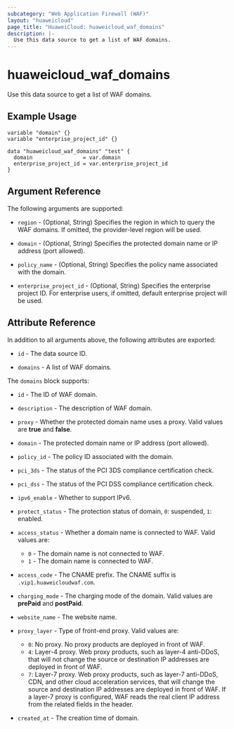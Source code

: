 ```yaml
---
subcategory: "Web Application Firewall (WAF)"
layout: "huaweicloud"
page_title: "HuaweiCloud: huaweicloud_waf_domains"
description: |-
  Use this data source to get a list of WAF domains.
---
```


# huaweicloud_waf_domains

Use this data source to get a list of WAF domains.

## Example Usage

```hcl
variable "domain" {}
variable "enterprise_project_id" {}

data "huaweicloud_waf_domains" "test" {
  domain                = var.domain
  enterprise_project_id = var.enterprise_project_id
}
```

## Argument Reference

The following arguments are supported:

* `region` - (Optional, String) Specifies the region in which to query the WAF domains.
  If omitted, the provider-level region will be used.

* `domain` - (Optional, String) Specifies the protected domain name or IP address (port allowed).

* `policy_name` - (Optional, String) Specifies the policy name associated with the domain.

* `enterprise_project_id` - (Optional, String) Specifies the enterprise project ID.
  For enterprise users, if omitted, default enterprise project will be used.

## Attribute Reference

In addition to all arguments above, the following attributes are exported:

* `id` - The data source ID.

* `domains` - A list of WAF domains.

The `domains` block supports:

* `id` - The ID of WAF domain.

* `description` - The description of WAF domain.

* `proxy` - Whether the protected domain name uses a proxy.
  Valid values are **true** and **false**.

* `domain` - The protected domain name or IP address (port allowed).

* `policy_id` - The policy ID associated with the domain.

* `pci_3ds` - The status of the PCI 3DS compliance certification check.

* `pci_dss` - The status of the PCI DSS compliance certification check.

* `ipv6_enable` - Whether to support IPv6.

* `protect_status` - The protection status of domain, `0`: suspended, `1`: enabled.

* `access_status` - Whether a domain name is connected to WAF. Valid values are:
  + `0` - The domain name is not connected to WAF.
  + `1` - The domain name is connected to WAF.

* `access_code` - The CNAME prefix. The CNAME suffix is `.vip1.huaweicloudwaf.com`.

* `charging_mode` - The charging mode of the domain.
  Valid values are **prePaid** and **postPaid**.

* `website_name` - The website name.

* `proxy_layer` - Type of front-end proxy. Valid values are:
  + `0`: No proxy. No proxy products are deployed in front of WAF.
  + `4`: Layer-4 proxy. Web proxy products, such as layer-4 anti-DDoS,
  that will not change the source or destination IP addresses are deployed in front of WAF.
  + `7`: Layer-7 proxy. Web proxy products, such as layer-7 anti-DDoS, CDN,
  and other cloud acceleration services, that will change the source and
  destination IP addresses are deployed in front of WAF.
  If a layer-7 proxy is configured, WAF reads the real client IP address
  from the related fields in the header.

* `created_at` - The creation time of domain.
